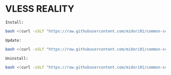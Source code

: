 # VLESS REALITY

`Install:`
```bash
bash <(curl -sSLf "https://raw.githubusercontent.com/midori01/common-scripts/main/vless/install.sh")
```
`Update:`
```bash
bash <(curl -sSLf "https://raw.githubusercontent.com/midori01/common-scripts/main/vless/install.sh") update
```
`Uninstall:`
```bash
bash <(curl -sSLf "https://raw.githubusercontent.com/midori01/common-scripts/main/vless/install.sh") uninstall
```
